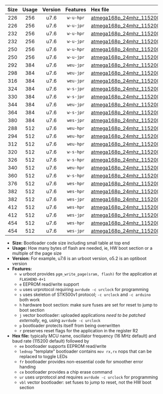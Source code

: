 |Size|Usage|Version|Features|Hex file|
|:-:|:-:|:-:|:-:|:--|
|226|256|u7.6|`w-u-hpr`|[atmega168p_24mhz_115200bps_ur.hex](https://raw.githubusercontent.com/stefanrueger/urboot/main/bootloaders/atmega168p/fcpu_24mhz/115200_bps/atmega168p_24mhz_115200bps_ur.hex)|
|226|256|u7.6|`w-u-jpr`|[atmega168p_24mhz_115200bps_ur_vbl.hex](https://raw.githubusercontent.com/stefanrueger/urboot/main/bootloaders/atmega168p/fcpu_24mhz/115200_bps/atmega168p_24mhz_115200bps_ur_vbl.hex)|
|232|256|u7.6|`w-u-hpr`|[atmega168p_24mhz_115200bps_lednop_ur.hex](https://raw.githubusercontent.com/stefanrueger/urboot/main/bootloaders/atmega168p/fcpu_24mhz/115200_bps/atmega168p_24mhz_115200bps_lednop_ur.hex)|
|232|256|u7.6|`w-u-jpr`|[atmega168p_24mhz_115200bps_lednop_ur_vbl.hex](https://raw.githubusercontent.com/stefanrueger/urboot/main/bootloaders/atmega168p/fcpu_24mhz/115200_bps/atmega168p_24mhz_115200bps_lednop_ur_vbl.hex)|
|250|256|u7.6|`w-u-hpr`|[atmega168p_24mhz_115200bps_lednop_fr_ur.hex](https://raw.githubusercontent.com/stefanrueger/urboot/main/bootloaders/atmega168p/fcpu_24mhz/115200_bps/atmega168p_24mhz_115200bps_lednop_fr_ur.hex)|
|250|256|u7.6|`w-u-jpr`|[atmega168p_24mhz_115200bps_lednop_fr_ur_vbl.hex](https://raw.githubusercontent.com/stefanrueger/urboot/main/bootloaders/atmega168p/fcpu_24mhz/115200_bps/atmega168p_24mhz_115200bps_lednop_fr_ur_vbl.hex)|
|292|384|u7.6|`weu-jpr`|[atmega168p_24mhz_115200bps_ee_ur_vbl.hex](https://raw.githubusercontent.com/stefanrueger/urboot/main/bootloaders/atmega168p/fcpu_24mhz/115200_bps/atmega168p_24mhz_115200bps_ee_ur_vbl.hex)|
|298|384|u7.6|`weu-jpr`|[atmega168p_24mhz_115200bps_ee_lednop_ur_vbl.hex](https://raw.githubusercontent.com/stefanrueger/urboot/main/bootloaders/atmega168p/fcpu_24mhz/115200_bps/atmega168p_24mhz_115200bps_ee_lednop_ur_vbl.hex)|
|316|384|u7.6|`weu-jpr`|[atmega168p_24mhz_115200bps_ee_lednop_fr_ur_vbl.hex](https://raw.githubusercontent.com/stefanrueger/urboot/main/bootloaders/atmega168p/fcpu_24mhz/115200_bps/atmega168p_24mhz_115200bps_ee_lednop_fr_ur_vbl.hex)|
|324|384|u7.6|`w-s-jpr`|[atmega168p_24mhz_115200bps_vbl.hex](https://raw.githubusercontent.com/stefanrueger/urboot/main/bootloaders/atmega168p/fcpu_24mhz/115200_bps/atmega168p_24mhz_115200bps_vbl.hex)|
|330|384|u7.6|`w-s-jpr`|[atmega168p_24mhz_115200bps_lednop_vbl.hex](https://raw.githubusercontent.com/stefanrueger/urboot/main/bootloaders/atmega168p/fcpu_24mhz/115200_bps/atmega168p_24mhz_115200bps_lednop_vbl.hex)|
|344|384|u7.6|`weu-jpr`|[atmega168p_24mhz_115200bps_ee_lednop_fr_ce_ur_vbl.hex](https://raw.githubusercontent.com/stefanrueger/urboot/main/bootloaders/atmega168p/fcpu_24mhz/115200_bps/atmega168p_24mhz_115200bps_ee_lednop_fr_ce_ur_vbl.hex)|
|364|384|u7.6|`w-s-jpr`|[atmega168p_24mhz_115200bps_lednop_fr_vbl.hex](https://raw.githubusercontent.com/stefanrueger/urboot/main/bootloaders/atmega168p/fcpu_24mhz/115200_bps/atmega168p_24mhz_115200bps_lednop_fr_vbl.hex)|
|380|384|u7.6|`wes-jpr`|[atmega168p_24mhz_115200bps_ee_vbl.hex](https://raw.githubusercontent.com/stefanrueger/urboot/main/bootloaders/atmega168p/fcpu_24mhz/115200_bps/atmega168p_24mhz_115200bps_ee_vbl.hex)|
|288|512|u7.6|`weu-hpr`|[atmega168p_24mhz_115200bps_ee_ur.hex](https://raw.githubusercontent.com/stefanrueger/urboot/main/bootloaders/atmega168p/fcpu_24mhz/115200_bps/atmega168p_24mhz_115200bps_ee_ur.hex)|
|294|512|u7.6|`weu-hpr`|[atmega168p_24mhz_115200bps_ee_lednop_ur.hex](https://raw.githubusercontent.com/stefanrueger/urboot/main/bootloaders/atmega168p/fcpu_24mhz/115200_bps/atmega168p_24mhz_115200bps_ee_lednop_ur.hex)|
|312|512|u7.6|`weu-hpr`|[atmega168p_24mhz_115200bps_ee_lednop_fr_ur.hex](https://raw.githubusercontent.com/stefanrueger/urboot/main/bootloaders/atmega168p/fcpu_24mhz/115200_bps/atmega168p_24mhz_115200bps_ee_lednop_fr_ur.hex)|
|320|512|u7.6|`w-s-hpr`|[atmega168p_24mhz_115200bps.hex](https://raw.githubusercontent.com/stefanrueger/urboot/main/bootloaders/atmega168p/fcpu_24mhz/115200_bps/atmega168p_24mhz_115200bps.hex)|
|326|512|u7.6|`w-s-hpr`|[atmega168p_24mhz_115200bps_lednop.hex](https://raw.githubusercontent.com/stefanrueger/urboot/main/bootloaders/atmega168p/fcpu_24mhz/115200_bps/atmega168p_24mhz_115200bps_lednop.hex)|
|340|512|u7.6|`weu-hpr`|[atmega168p_24mhz_115200bps_ee_lednop_fr_ce_ur.hex](https://raw.githubusercontent.com/stefanrueger/urboot/main/bootloaders/atmega168p/fcpu_24mhz/115200_bps/atmega168p_24mhz_115200bps_ee_lednop_fr_ce_ur.hex)|
|360|512|u7.6|`w-s-hpr`|[atmega168p_24mhz_115200bps_lednop_fr.hex](https://raw.githubusercontent.com/stefanrueger/urboot/main/bootloaders/atmega168p/fcpu_24mhz/115200_bps/atmega168p_24mhz_115200bps_lednop_fr.hex)|
|376|512|u7.6|`wes-hpr`|[atmega168p_24mhz_115200bps_ee.hex](https://raw.githubusercontent.com/stefanrueger/urboot/main/bootloaders/atmega168p/fcpu_24mhz/115200_bps/atmega168p_24mhz_115200bps_ee.hex)|
|382|512|u7.6|`wes-hpr`|[atmega168p_24mhz_115200bps_ee_lednop.hex](https://raw.githubusercontent.com/stefanrueger/urboot/main/bootloaders/atmega168p/fcpu_24mhz/115200_bps/atmega168p_24mhz_115200bps_ee_lednop.hex)|
|382|512|u7.6|`wes-jpr`|[atmega168p_24mhz_115200bps_ee_lednop_vbl.hex](https://raw.githubusercontent.com/stefanrueger/urboot/main/bootloaders/atmega168p/fcpu_24mhz/115200_bps/atmega168p_24mhz_115200bps_ee_lednop_vbl.hex)|
|412|512|u7.6|`wes-hpr`|[atmega168p_24mhz_115200bps_ee_lednop_fr.hex](https://raw.githubusercontent.com/stefanrueger/urboot/main/bootloaders/atmega168p/fcpu_24mhz/115200_bps/atmega168p_24mhz_115200bps_ee_lednop_fr.hex)|
|412|512|u7.6|`wes-jpr`|[atmega168p_24mhz_115200bps_ee_lednop_fr_vbl.hex](https://raw.githubusercontent.com/stefanrueger/urboot/main/bootloaders/atmega168p/fcpu_24mhz/115200_bps/atmega168p_24mhz_115200bps_ee_lednop_fr_vbl.hex)|
|454|512|u7.6|`wes-hpr`|[atmega168p_24mhz_115200bps_ee_lednop_fr_ce.hex](https://raw.githubusercontent.com/stefanrueger/urboot/main/bootloaders/atmega168p/fcpu_24mhz/115200_bps/atmega168p_24mhz_115200bps_ee_lednop_fr_ce.hex)|
|454|512|u7.6|`wes-jpr`|[atmega168p_24mhz_115200bps_ee_lednop_fr_ce_vbl.hex](https://raw.githubusercontent.com/stefanrueger/urboot/main/bootloaders/atmega168p/fcpu_24mhz/115200_bps/atmega168p_24mhz_115200bps_ee_lednop_fr_ce_vbl.hex)|

- **Size:** Bootloader code size including small table at top end
- **Usage:** How many bytes of flash are needed, ie, HW boot section or a multiple of the page size
- **Version:** For example, u7.6 is an urboot version, o5.2 is an optiboot version
- **Features:**
  + `w` urboot provides `pgm_write_page(sram, flash)` for the application at `FLASHEND-4+1`
  + `e` EEPROM read/write support
  + `u` uses urprotocol requiring `avrdude -c urclock` for programming
  + `s` uses skeleton of STK500v1 protocol; `-c urclock` and `-c arduino` both work
  + `h` hardware boot section: make sure fuses are set for reset to jump to boot section
  + `j` vector bootloader: uploaded applications *need to be patched externally*, eg, using `avrdude -c urclock`
  + `p` bootloader protects itself from being overwritten
  + `r` preserves reset flags for the application in the register R2
- **Hex file:** typically MCU name, oscillator frequency (16 MHz default) and baud rate (115200 default) followed by
  + `ee` bootloader supports EEPROM read/write
  + `lednop` "template" bootloader contains `mov rx,rx` nops that can be replaced to toggle LEDs
  + `fr` bootloader provides non-essential code for smoother error handing
  + `ce` bootloader provides a chip erase command
  + `ur` uses urprotocol and requires `avrdude -c urclock` for programming
  + `vbl` vector bootloader: set fuses to jump to reset, not the HW boot section
